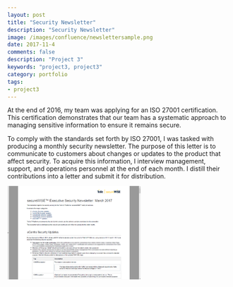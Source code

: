 ```yaml
---
layout: post
title: "Security Newsletter"
description: "Security Newsletter"
image: /images/confluence/newslettersample.png
date: 2017-11-4
comments: false
description: "Project 3"
keywords: "project3, project3"
category: portfolio
tags:
- project3
---
```


At the end of 2016, my team was applying for an ISO 27001 certification. This certification demonstrates that our team has a systematic approach to managing sensitive information to ensure it remains secure.

To comply with the standards set forth by ISO 27001, I was tasked with producing a monthly security newsletter. The purpose of this letter is to communicate to customers about changes or updates to the product that affect security. To acquire this information, I interview management, support, and operations personnel at the end of each month. I distill their contributions into a letter and submit it for distribution.

<div class="image-row">
<a href="/images/confluence/newslettersample.png" data-lightbox="newsletter_set" data-title="Security Newsletter">
  <img class="portfolio-thumb" src="/images/confluence/newslettersample.png" alt="Newsletter Sample" style="max-width:60%;"/>
</a>
</div>